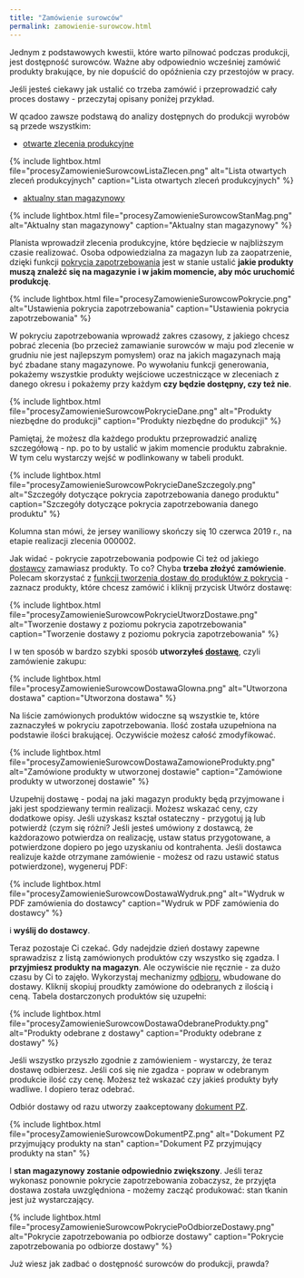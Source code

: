 ```yaml
---
title: "Zamówienie surowców"
permalink: zamowienie-surowcow.html 
---
```


Jednym z podstawowych kwestii, które warto pilnować podczas produkcji, jest dostępność surowców. Ważne aby odpowiednio wcześniej zamówić produkty brakujące, by nie dopuścić do opóźnienia czy przestojów w pracy. 

Jeśli jesteś ciekawy jak ustalić co trzeba zamówić i przeprowadzić cały proces dostawy - przeczytaj opisany poniżej przykład.

W qcadoo zawsze podstawą do analizy dostępnych do produkcji wyrobów są przede wszystkim:
- [otwarte zlecenia produkcyjne](/planowanie-zlecen)

{% include lightbox.html file="procesyZamowienieSurowcowListaZlecen.png" alt="Lista otwartych zleceń produkcyjnych" caption="Lista otwartych zleceń produkcyjnych" %}

- [aktualny stan magazynowy](/stany-magazynow)

{% include lightbox.html file="procesyZamowienieSurowcowStanMag.png" alt="Aktualny stan magazynowy" caption="Aktualny stan magazynowy" %}

Planista wprowadził zlecenia produkcyjne, które będziecie w najbliższym czasie realizować. Osoba odpowiedzialna za magazyn lub za zaopatrzenie, dzięki funkcji [pokrycia zapotrzebowania](/pokrycie-zapotrzebowania) jest w stanie ustalić **jakie produkty muszą znależć się na magazynie i w jakim momencie, aby móc uruchomić produkcję**.

{% include lightbox.html file="procesyZamowienieSurowcowPokrycie.png" alt="Ustawienia pokrycia zapotrzebowania" caption="Ustawienia pokrycia zapotrzebowania" %}

W pokryciu zapotrzebowania wprowadź zakres czasowy, z jakiego chcesz pobrać zlecenia (bo przecież zamawianie surowców w maju pod zlecenie w grudniu nie jest najlepszym pomysłem) oraz na jakich magazynach mają być zbadane stany magazynowe. Po wywołaniu funkcji generowania, pokażemy wszystkie produkty wejściowe uczestniczące w zleceniach z danego okresu i pokażemy przy każdym **czy będzie dostępny, czy też nie**.

{% include lightbox.html file="procesyZamowienieSurowcowPokrycieDane.png" alt="Produkty niezbędne do produkcji" caption="Produkty niezbędne do produkcji" %}

Pamiętaj, że możesz dla każdego produktu przeprowadzić analizę szczegółową - np. po to by ustalić w jakim momencie produktu zabraknie. W tym celu wystarczy wejść w podlinkowany w tabeli produkt.

{% include lightbox.html file="procesyZamowienieSurowcowPokrycieDaneSzczegoly.png" alt="Szczegóły dotyczące pokrycia zapotrzebowania danego produktu" caption="Szczegóły dotyczące pokrycia zapotrzebowania danego produktu" %}

Kolumna stan mówi, że jersey waniliowy skończy się 10 czerwca 2019 r., na etapie realizacji zlecenia 000002.

Jak widać - pokrycie zapotrzebowania podpowie Ci też od jakiego [dostawcy](/firmy) zamawiasz produkty. To co? Chyba **trzeba złożyć zamówienie**. Polecam skorzystać z [funkcji tworzenia dostaw do produktów z pokrycia](/dostawy.html#generowanie-dostaw-z-poziomu-pokrycia-zapotrzebowania) - zaznacz produkty, które chcesz zamówić i kliknij przycisk Utwórz dostawę:

{% include lightbox.html file="procesyZamowienieSurowcowPokrycieUtworzDostawe.png" alt="Tworzenie dostawy z poziomu pokrycia zapotrzebowania" caption="Tworzenie dostawy z poziomu pokrycia zapotrzebowania" %}

I w ten sposób w bardzo szybki sposób **utworzyłeś [dostawę](/dostawy)**, czyli zamówienie zakupu:

{% include lightbox.html file="procesyZamowienieSurowcowDostawaGlowna.png" alt="Utworzona dostawa" caption="Utworzona dostawa" %}

Na liście zamówionych produktów widoczne są wszystkie te, które zaznaczyłeś w pokryciu zapotrzebowania. Ilość została uzupełniona na podstawie ilości brakującej. Oczywiście możesz całość zmodyfikować.

{% include lightbox.html file="procesyZamowienieSurowcowDostawaZamowioneProdukty.png" alt="Zamówione produkty w utworzonej dostawie" caption="Zamówione produkty w utworzonej dostawie" %}

Uzupełnij dostawę - podaj na jaki magazyn produkty będą przyjmowane i jaki jest spodziewany termin realizacji. Możesz wskazać ceny, czy dodatkowe opisy. Jeśli uzyskasz kształ ostateczny - przygotuj ją lub potwierdź (czym się różni? Jeśli jesteś umówiony z dostawcą, że każdorazowo potwierdza on realizację, ustaw status przygotowane, a potwierdzone dopiero po jego uzyskaniu od kontrahenta. Jeśli dostawca realizuje każde otrzymane zamówienie - możesz od razu ustawić status potwierdzone), wygeneruj PDF:

{% include lightbox.html file="procesyZamowienieSurowcowDostawaWydruk.png" alt="Wydruk w PDF zamówienia do dostawcy" caption="Wydruk w PDF zamówienia do dostawcy" %}

i **wyślij do dostawcy**.

Teraz pozostaje Ci czekać. Gdy nadejdzie dzień dostawy zapewne sprawadzisz z listą zamówionych produktów czy wszystko się zgadza. I **przyjmiesz produkty na magazyn**. Ale oczywiście nie ręcznie - za dużo czasu by Ci to zajęło. Wykorzystaj mechanizmy [odbioru](dostawy.html#odbiór-dostawy), wbudowane do dostawy. Kliknij skopiuj proudkty zamówione do odebranych z ilością i ceną. Tabela dostarczonych produktów się uzupełni:

{% include lightbox.html file="procesyZamowienieSurowcowDostawaOdebraneProdukty.png" alt="Produkty odebrane z dostawy" caption="Produkty odebrane z dostawy" %}

Jeśli wszystko przyszło zgodnie z zamówieniem - wystarczy, że teraz dostawę odbierzesz. Jeśli coś się nie zgadza - popraw w odebranym produkcie ilość czy cenę. Możesz też wskazać czy jakieś produkty były wadliwe. I dopiero teraz odebrać.

Odbiór dostawy od razu utworzy zaakceptowany [dokument PZ](/dokumenty).

{% include lightbox.html file="procesyZamowienieSurowcowDokumentPZ.png" alt="Dokument PZ przyjmujący produkty na stan" caption="Dokument PZ przyjmujący produkty na stan" %}

I **stan magazynowy zostanie odpowiednio zwiększony**. Jeśli teraz wykonasz ponownie pokrycie zapotrzebowania zobaczysz, że przyjęta dostawa została uwzględniona - możemy zacząć produkować: stan tkanin jest już wystarczający.

{% include lightbox.html file="procesyZamowienieSurowcowPokryciePoOdbiorzeDostawy.png" alt="Pokrycie zapotrzebowania po odbiorze dostawy" caption="Pokrycie zapotrzebowania po odbiorze dostawy" %}

Już wiesz jak zadbać o dostępność surowców do produkcji, prawda?


